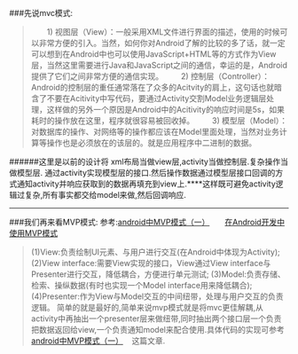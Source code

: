 ###先说mvc模式:
>　　1) 视图层（View）：一般采用XML文件进行界面的描述，使用的时候可以非常方便的引入。当然，如何你对Android了解的比较的多了话，就一定可以想到在Android中也可以使用JavaScript+HTML等的方式作为View层，当然这里需要进行Java和JavaScript之间的通信，幸运的是，Android提供了它们之间非常方便的通信实现。
　　2) 控制层（Controller）：Android的控制层的重任通常落在了众多的Acitvity的肩上，这句话也就暗含了不要在Acitivity中写代码，要通过Activity交割Model业务逻辑层处理，这样做的另外一个原因是Android中的Acitivity的响应时间是5s，如果耗时的操作放在这里，程序就很容易被回收掉。
　　3) 模型层（Model）：对数据库的操作、对网络等的操作都应该在Model里面处理，当然对业务计算等操作也是必须放在的该层的。就是应用程序中二进制的数据。

######这里是以前的设计将 xml布局当做view层,activity当做控制层.复杂操作当做模型层. 通过activity实现模型层的接口.然后操作数据通过模型层接口回调的方式通知activity并响应获取到的数据再填充到view上.****这样既可避免activity逻辑过复杂,所有事实都交给model来做,然后回调响应.

---------------------------
###我们再来看MVP模式:
参考:[android中MVP模式（一）](http://blog.csdn.net/knxw0001/article/details/39637273)       [在Android开发中使用MVP模式](http://www.jcodecraeer.com/a/anzhuokaifa/androidkaifa/2015/0202/2397.html)
>(1)View:负责绘制UI元素、与用户进行交互(在Android中体现为Activity);
(2)View interface:需要View实现的接口，View通过View interface与Presenter进行交互，降低耦合，方便进行单元测试;
(3)Model:负责存储、检索、操纵数据(有时也实现一个Model interface用来降低耦合);
(4)Presenter:作为View与Model交互的中间纽带，处理与用户交互的负责逻辑。
简单的就是最好的,简单来说mvp模式就是将mvc更佳解耦,从activity中再抽出一个presenter层来做纽带,同时抽出两个接口层一个负责把数据返回给view,一个负责通知model来配合使用.具体代码的实现可参考[android中MVP模式（一）](http://blog.csdn.net/knxw0001/article/details/39637273)    这篇文章.